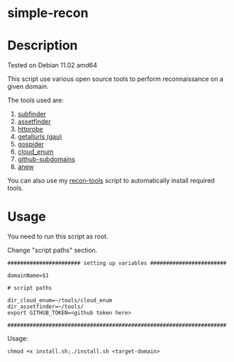 # simple-recon

# Description

Tested on Debian 11.02 amd64

This script use various open source tools to perform reconnaissance on a given domain.

The tools used are:

1) <a href="https://github.com/projectdiscovery/subfinder">subfinder</a>
2) <a href="https://github.com/tomnomnom/assetfinder">assetfinder</a>
3) <a href="https://github.com/tomnomnom/httprobe">httprobe</a>
4) <a href="https://github.com/lc/gau">getallurls (gau)</a>
5) <a href="https://github.com/jaeles-project/gospider">gospider</a>
6) <a href="https://github.com/initstring/cloud_enum">cloud_enum</a>
7) <a href="https://github.com/gwen001/github-subdomains">github-subdomains</a>
8) <a href="https://github.com/tomnomnom/anew">anew</a>

You can also use my <a href="https://github.com/alppekel/bugbounty-recon-tools">recon-tools</a> script to automatically install required tools.

# Usage

You need to run this script as root.

Change "script paths" section.
```
####################### setting up variables ########################

domainName=$1

# script paths

dir_cloud_enum=~/tools/cloud_enum
dir_assetfinder=~/tools/
export GITHUB_TOKEN=<github token here>

#####################################################################
```

Usage:
```
chmod +x install.sh;./install.sh <target-domain>
```
